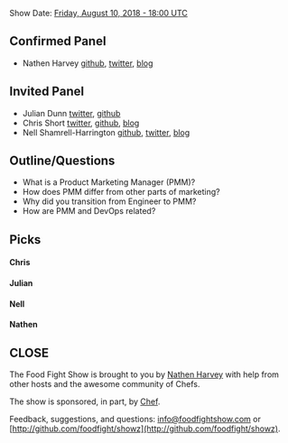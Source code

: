 Show Date:  [Friday, August 10, 2018 - 18:00 UTC](https://everytimezone.com/#2018-8-10,420,b8jj)

Confirmed Panel<a name="panel"></a>
-----
* Nathen Harvey [github](http://github.com/nathenharvey), [twitter](http://twitter.com/nathenharvey), [blog](http://nathenharvey.com)

Invited Panel<a name="panel"></a>
-----
* Julian Dunn [twitter](https://twitter.com/julian_dunn), [github](https://github.com/juliandunn)
* Chris Short [twitter](https://twitter.com/chrisshort), [github](https://github.com/chris-short), [blog](https://devopsish.com/)
* Nell Shamrell-Harrington [github](https://github.com/nellshamrell), [twitter](https://twitter.com/nellshamrell), [blog](http://nellshamrell.com/)

Outline/Questions
-----------------

* What is a Product Marketing Manager (PMM)?
* How does PMM differ from other parts of marketing?
* Why did you transition from Engineer to PMM?
* How are PMM and DevOps related?


Picks<a name="picks"></a>
-----

#### Chris

#### Julian

#### Nell

#### Nathen  



CLOSE
-----

The Food Fight Show is brought to you by [Nathen Harvey](https://twitter.com/nathenharvey) with help from other hosts and the awesome community of Chefs.

The show is sponsored, in part, by [Chef](http://www.chef.io).

Feedback, suggestions, and questions:  [info@foodfightshow.com](mailto:info@foodfightshow.com) or  [http://github.com/foodfight/showz](http://github.com/foodfight/showz).
